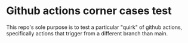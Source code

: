 # Github actions corner cases test
This repo's sole purpose is to test a particular "quirk" of github actions, specifically actions that trigger from a different branch than main.
